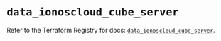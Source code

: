 # `data_ionoscloud_cube_server`

Refer to the Terraform Registry for docs: [`data_ionoscloud_cube_server`](https://registry.terraform.io/providers/ionos-cloud/ionoscloud/6.7.13/docs/data-sources/cube_server).
